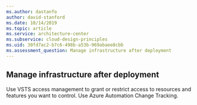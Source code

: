 ```yaml
---
ms.author: dastanfo
author: david-stanford
ms.date: 10/14/2019
ms.topic: article
ms.service: architecture-center
ms.subservice: cloud-design-principles
ms.uid: 30fd7ac2-b7c6-498b-a53b-969abaee8cbb
ms.assessment_question: Manage infrastructure after deployment
---
```

## Manage infrastructure after deployment

Use VSTS access management to grant or restrict access to resources and features you want to control. Use Azure Automation Change Tracking.
